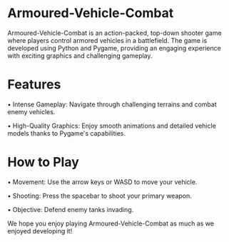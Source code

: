 # Armoured-Vehicle-Combat

Armoured-Vehicle-Combat is an action-packed, top-down shooter game where players control armored vehicles in a battlefield. The game is developed using Python and Pygame, providing an engaging experience with exciting graphics and challenging gameplay.

# Features

• Intense Gameplay: Navigate through challenging terrains and combat enemy vehicles.

• High-Quality Graphics: Enjoy smooth animations and detailed vehicle models thanks to Pygame's capabilities.

# How to Play

• Movement: Use the arrow keys or WASD to move your vehicle.

• Shooting: Press the spacebar to shoot your primary weapon.

• Objective: Defend enemy tanks invading. 

We hope you enjoy playing Armoured-Vehicle-Combat as much as we enjoyed developing it!
